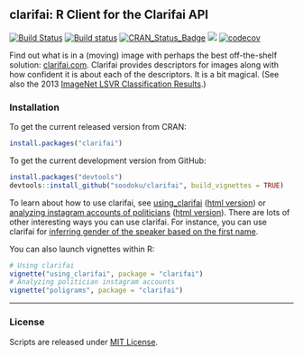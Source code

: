 ## clarifai: R Client for the Clarifai API

[![Build Status](https://travis-ci.org/soodoku/clarifai.svg?branch=master)](https://travis-ci.org/soodoku/clarifai)
[![Build status](https://ci.appveyor.com/api/projects/status/4aa0x74ggm51075o?svg=true)](https://ci.appveyor.com/project/soodoku/clarifai)
[![CRAN_Status_Badge](http://www.r-pkg.org/badges/version/clarifai)](http://cran.r-project.org/package=clarifai)
![](http://cranlogs.r-pkg.org/badges/grand-total/clarifai)
[![codecov](https://codecov.io/gh/soodoku/clarifai/branch/master/graph/badge.svg)](https://codecov.io/gh/soodoku/clarifai)

Find out what is in a (moving) image with perhaps the best off-the-shelf solution: [clarifai.com](http://clarifai.com). Clarifai provides descriptors for images along with how confident it is about each of the descriptors. It is a bit magical. (See also the 2013 [ImageNet LSVR Classification Results](https://github.com/soodoku/clarifai/blob/master/inst/extdata/lsvrc_results.pdf).)

### Installation

To get the current released version from CRAN:
```r
install.packages("clarifai")
```

To get the current development version from GitHub:

```r
install.packages("devtools")
devtools::install_github("soodoku/clarifai", build_vignettes = TRUE)
```

To learn about how to use clarifai, see [using_clarifai](vignettes/using_clarifai.Rmd) ([html version](http://htmlpreview.github.io/?https://github.com/soodoku/clarifai/blob/master/vignettes/using_clarifai.html)) or [analyzing instagram accounts of politicians](vignettes/poligrams.Rmd) ([html version](http://htmlpreview.github.io/?https://github.com/soodoku/clarifai/blob/master/vignettes/poligrams.html)). There are lots of other interesting ways you can use clarifai. For instance, you can use clarifai for [inferring gender of the speaker based on the first name](https://github.com/soodoku/clarifai_gender).

You can also launch vignettes within R:

```r
# Using clarifai
vignette("using_clarifai", package = "clarifai")
# Analyzing politician instagram accounts
vignette("poligrams", package = "clarifai")
```


-----------------------------------
### License
Scripts are released under [MIT License](https://opensource.org/licenses/MIT).
